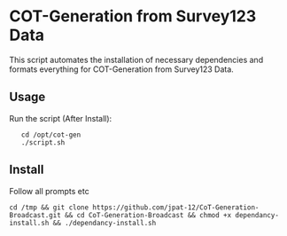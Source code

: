 # COT-Generation from Survey123 Data ##

This script automates the installation of necessary dependencies and formats everything for COT-Generation from Survey123 Data.

## Usage ##

Run the script (After Install): 
```
   cd /opt/cot-gen
   ./script.sh
```

## Install ##
Follow all prompts etc
```
cd /tmp && git clone https://github.com/jpat-12/CoT-Generation-Broadcast.git && cd CoT-Generation-Broadcast && chmod +x dependancy-install.sh && ./dependancy-install.sh
```

